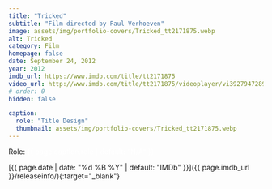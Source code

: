 ```yaml
---
title: "Tricked"
subtitle: "Film directed by Paul Verhoeven"
image: assets/img/portfolio-covers/Tricked_tt2171875.webp
alt: Tricked
category: Film
homepage: false
date: September 24, 2012
year: 2012
imdb_url: https://www.imdb.com/title/tt2171875
video_url: http://www.imdb.com/title/tt2171875/videoplayer/vi3927947289
# order: 0
hidden: false

caption:
  role: "Title Design"
  thumbnail: assets/img/portfolio-covers/Tricked_tt2171875.webp
---
```

Role: <span style="color:white">{{ page.caption.role | default: "N/A" }}</span>

[{{ page.date | date: "%d %B %Y" | default: "IMDb" }}]({{ page.imdb_url }}/releaseinfo/){:target="_blank"}


